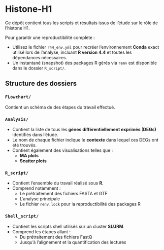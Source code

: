 # Histone-H1

Ce dépôt contient tous les scripts et résultats issus de l’étude sur le rôle de l’histone H1.

Pour garantir une reproductibilité complète :
- Utilisez le fichier `r44_env.yml` pour recréer l’environnement **Conda** exact utilisé lors de l’analyse, incluant **R version 4.4** et toutes les dépendances nécessaires.
- Un instantané (snapshot) des packages R gérés via `renv` est disponible dans le dossier `R_script/`.

## Structure des dossiers

### `FLowchart/`
Contient un schéma de des étapes du travail effectué.

### `Analysis/`

- Contient la liste de tous les **gènes différentiellement exprimés (DEGs)** identifiés dans l’étude.
- Le nom de chaque fichier indique le **contexte** dans lequel ces DEGs ont été trouvés.
- Contient également des visualisations telles que :
  - **MA plots**
  - **Scatter plots**

### `R_script/`

- Contient l’ensemble du travail réalisé sous **R**.
- Comprend notamment :
  - Le prétraitement des fichiers FASTA et GTF
  - L’analyse principale
  - Le fichier `renv.lock` pour la reproductibilité des packages R

### `Shell_script/`

- Contient les scripts shell utilisés sur un cluster **SLURM**.
- Comprend les étapes allant :
  - Du prétraitement des fichiers FastQ
  - Jusqu’à l’alignement et la quantification des lectures

